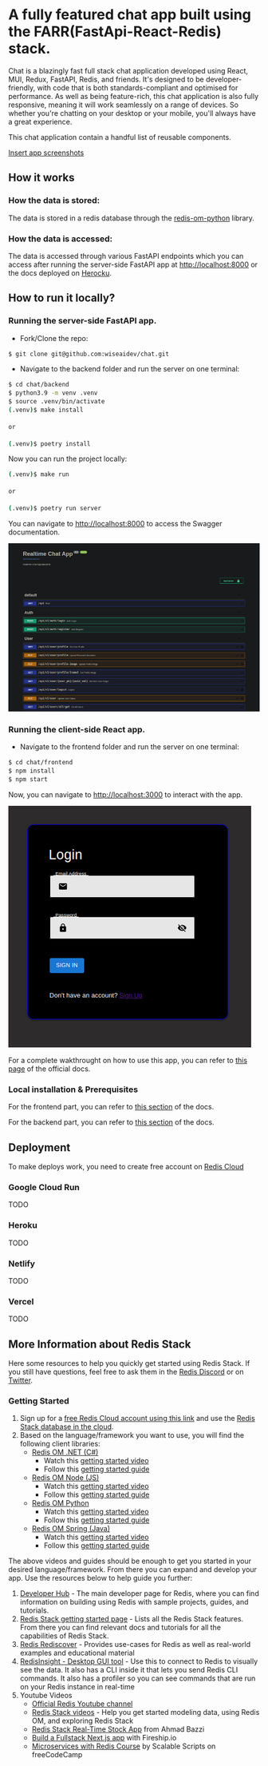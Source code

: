 # A fully featured chat app built using the FARR(FastApi-React-Redis) stack.

Chat is a blazingly fast full stack chat application developed using React, MUI, Redux, FastAPI, Redis, and friends. It's designed to be developer-friendly, with code that is both standards-compliant and optimised for performance. As well as being feature-rich, this chat application is also fully responsive, meaning it will work seamlessly on a range of devices. So whether you're chatting on your desktop or your mobile, you'll always have a great experience.

This chat application contain a handful list of reusable components.

[Insert app screenshots](https://docs.github.com/en/get-started/writing-on-github/getting-started-with-writing-and-formatting-on-github/basic-writing-and-formatting-syntax#uploading-assets)

## How it works



### How the data is stored:

The data is stored in a redis database through the [redis-om-python](https://github.com/redis/redis-om-python) library.

### How the data is accessed:

The data is accessed through various FastAPI endpoints which you can access after running the server-side FastAPI app at [http://localhost:8000](http://localhost:8000) or the docs deployed on [Herocku](https://fastapi-herock.herokuapp.com/docs#/).

## How to run it locally?

### Running the server-side FastAPI app.

- Fork/Clone the repo:

```sh
$ git clone git@github.com:wiseaidev/chat.git
```

- Navigate to the backend folder and run the server on one terminal:

```sh
$ cd chat/backend
$ python3.9 -m venv .venv
$ source .venv/bin/activate
(.venv)$ make install

or

(.venv)$ poetry install
```

Now you can run the project locally:

```sh
(.venv)$ make run

or

(.venv)$ poetry run server
```

You can navigate to [http://localhost:8000](http://localhost:8000) to access the Swagger documentation.

![swagger docs](./docs/static/images/swagger.png "swagger docs")

### Running the client-side React app.

- Navigate to the frontend folder and run the server on one terminal:

```sh
$ cd chat/frontend
$ npm install
$ npm start
```

Now, you can navigate to [http://localhost:3000](http://localhost:3000) to interact with the app.

![react app](./docs/static/images/signin.png "react app")

For a complete wakthrought on how to use this app, you can refer to [this page](https://chat-docs.wiseai.dev/demo) of the official docs.

### Local installation & Prerequisites

For the frontend part, you can refer to [this section](https://chat-docs.wiseai.dev/installation) of the docs.

For the backend part, you can refer to [this section](https://chat-docs.wiseai.dev/backend-installation) of the docs.

## Deployment

To make deploys work, you need to create free account on [Redis Cloud](https://redis.info/try-free-dev-to)

### Google Cloud Run

TODO

### Heroku

TODO

### Netlify

TODO

### Vercel

TODO

## More Information about Redis Stack

Here some resources to help you quickly get started using Redis Stack. If you still have questions, feel free to ask them in the [Redis Discord](https://discord.gg/redis) or on [Twitter](https://twitter.com/redisinc).

### Getting Started

1. Sign up for a [free Redis Cloud account using this link](https://redis.info/try-free-dev-to) and use the [Redis Stack database in the cloud](https://developer.redis.com/create/rediscloud).
1. Based on the language/framework you want to use, you will find the following client libraries:
    - [Redis OM .NET (C#)](https://github.com/redis/redis-om-dotnet)
        - Watch this [getting started video](https://www.youtube.com/watch?v=ZHPXKrJCYNA)
        - Follow this [getting started guide](https://redis.io/docs/stack/get-started/tutorials/stack-dotnet/)
    - [Redis OM Node (JS)](https://github.com/redis/redis-om-node)
        - Watch this [getting started video](https://www.youtube.com/watch?v=KUfufrwpBkM)
        - Follow this [getting started guide](https://redis.io/docs/stack/get-started/tutorials/stack-node/)
    - [Redis OM Python](https://github.com/redis/redis-om-python)
        - Watch this [getting started video](https://www.youtube.com/watch?v=PPT1FElAS84)
        - Follow this [getting started guide](https://redis.io/docs/stack/get-started/tutorials/stack-python/)
    - [Redis OM Spring (Java)](https://github.com/redis/redis-om-spring)
        - Watch this [getting started video](https://www.youtube.com/watch?v=YhQX8pHy3hk)
        - Follow this [getting started guide](https://redis.io/docs/stack/get-started/tutorials/stack-spring/)

The above videos and guides should be enough to get you started in your desired language/framework. From there you can expand and develop your app. Use the resources below to help guide you further:

1. [Developer Hub](https://redis.info/devhub) - The main developer page for Redis, where you can find information on building using Redis with sample projects, guides, and tutorials.
1. [Redis Stack getting started page](https://redis.io/docs/stack/) - Lists all the Redis Stack features. From there you can find relevant docs and tutorials for all the capabilities of Redis Stack.
1. [Redis Rediscover](https://redis.com/rediscover/) - Provides use-cases for Redis as well as real-world examples and educational material
1. [RedisInsight - Desktop GUI tool](https://redis.info/redisinsight) - Use this to connect to Redis to visually see the data. It also has a CLI inside it that lets you send Redis CLI commands. It also has a profiler so you can see commands that are run on your Redis instance in real-time
1. Youtube Videos
    - [Official Redis Youtube channel](https://redis.info/youtube)
    - [Redis Stack videos](https://www.youtube.com/watch?v=LaiQFZ5bXaM&list=PL83Wfqi-zYZFIQyTMUU6X7rPW2kVV-Ppb) - Help you get started modeling data, using Redis OM, and exploring Redis Stack
    - [Redis Stack Real-Time Stock App](https://www.youtube.com/watch?v=mUNFvyrsl8Q) from Ahmad Bazzi
    - [Build a Fullstack Next.js app](https://www.youtube.com/watch?v=DOIWQddRD5M) with Fireship.io
    - [Microservices with Redis Course](https://www.youtube.com/watch?v=Cy9fAvsXGZA) by Scalable Scripts on freeCodeCamp